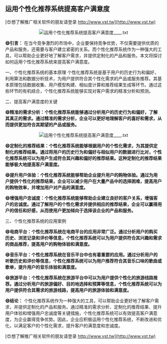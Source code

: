 ## **运用个性化推荐系统提高客户满意度**

[😍想了解推广相关软件的朋友请登录 http://www.vst.tw](http://www.vst.tw)

 <center><img src="https://vst.tw/MP4/tuiguang/png/6.png" alt="运用个性化推荐系统提高客户满意度____.txt"></center>

**😄引言：**
在当今竞争激烈的市场中，企业要保持竞争优势，不仅需要提供优质的产品和服务，还需要与客户建立紧密的关系。而个性化推荐系统作为一种强大的工具，可以帮助企业更好地了解客户需求，并提供定制化的产品和服务。本文将探讨如何运用个性化推荐系统来提高客户满意度。

一、个性化推荐系统的基本原理
个性化推荐系统是基于用户的历史行为和偏好，利用算法和数据分析技术，为用户提供符合其个性化需求的产品或服务推荐。其基本原理包括数据收集、用户模型构建、相似度计算和推荐结果生成等环节。通过这些环节的有机结合，个性化推荐系统能够实现对客户需求的精准分析和预测。

二、提高客户满意度的关键

**😄精准的需求分析：个性化推荐系统能够通过分析用户的历史行为和偏好，了解其真正的需求。通过精准的需求分析，企业可以更好地理解客户的喜好和需求，从而提供更加符合其期望的产品或服务。**

 <center><img src="https://vst.tw/MP4/tuiguang/png/3.png" alt="运用个性化推荐系统提高客户满意度____.txt"></center>

**😄定制化的推荐结果：个性化推荐系统能够根据用户的个性化需求，为其提供定制化的推荐结果。通过将用户的历史行为和偏好与相似用户的数据进行比对，个性化推荐系统可以为用户生成符合其兴趣和偏好的推荐结果。这种定制化的推荐结果能够极大地提高客户满意度。**

**😄提升用户体验：个性化推荐系统能够帮助企业提升用户的购物体验。通过为用户提供个性化的推荐结果，企业可以减少用户在大量产品中的选择困难，提高用户的购物效率，并增加用户对产品的满意度。**

**😄增强用户忠诚度：个性化推荐系统能够帮助企业建立良好的客户关系，增强客户的忠诚度。通过了解用户的个性化需求并提供相应的推荐结果，企业可以赢得用户的信任和好感，从而使用户更加倾向于选择该企业的产品和服务。**

三、个性化推荐系统的应用案例

**😄电商平台：个性化推荐系统在电商平台的应用非常广泛。通过分析用户的购买历史、浏览记录和评价等信息，个性化推荐系统可以为用户提供符合其兴趣和需求的商品推荐，提高用户的购物体验和满意度。**

**😄音乐平台：个性化推荐系统在音乐平台中也有着重要的应用。通过分析用户的听歌历史和评价等信息，个性化推荐系统可以为用户推荐符合其音乐口味的歌曲或歌单，提升用户的音乐体验和满意度。**

**😄旅游平台：个性化推荐系统在旅游平台中可以为用户提供个性化的旅游线路推荐。通过分析用户的旅游偏好、目的地选择和预算等信息，个性化推荐系统可以为用户提供符合其需求的旅游线路，提高用户的旅游体验和满意度。**

**😄结论：**
个性化推荐系统作为一种强大的工具，可以帮助企业更好地了解客户需求，并提供定制化的产品和服务。通过精准的需求分析、定制化的推荐结果、提升用户体验和增强用户忠诚度等关键措施，个性化推荐系统可以有效提高客户满意度，为企业赢得竞争优势。因此，企业应积极运用个性化推荐系统，不断改进和优化，以满足客户的个性化需求，提升客户的满意度和忠诚度。

[😍想了解推广相关软件的朋友请登录 http://www.vst.tw](http://www.vst.tw)



